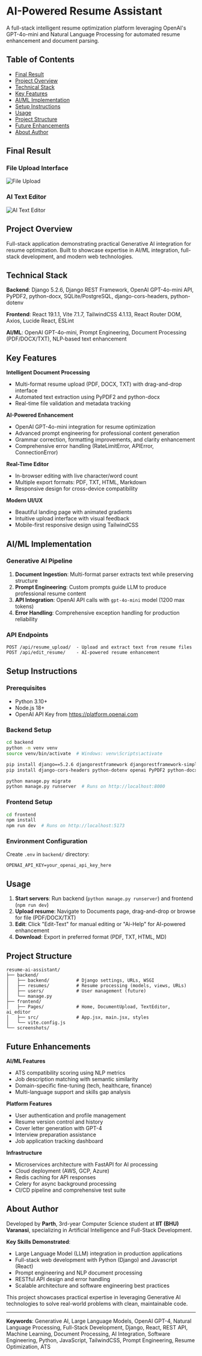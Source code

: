 # AI-Powered Resume Assistant

A full-stack intelligent resume optimization platform leveraging OpenAI's GPT-4o-mini and Natural Language Processing for automated resume enhancement and document parsing.


## Table of Contents
- [Final Result](#final-result)
- [Project Overview](#project-overview)
- [Technical Stack](#technical-stack)
- [Key Features](#key-features)
- [AI/ML Implementation](#aiml-implementation)
- [Setup Instructions](#setup-instructions)
- [Usage](#usage)
- [Project Structure](#project-structure)
- [Future Enhancements](#future-enhancements)
- [About Author](#about-author)


## Final Result
### File Upload Interface
![File Upload](./screenshots/file_upload.png)

### AI Text Editor
![AI Text Editor](./screenshots/ai_text_editor.png)


## Project Overview

Full-stack application demonstrating practical Generative AI integration for resume optimization. Built to showcase expertise in AI/ML integration, full-stack development, and modern web technologies.

## Technical Stack

**Backend**: Django 5.2.6, Django REST Framework, OpenAI GPT-4o-mini API, PyPDF2, python-docx, SQLite/PostgreSQL, django-cors-headers, python-dotenv

**Frontend**: React 19.1.1, Vite 7.1.7, TailwindCSS 4.1.13, React Router DOM, Axios, Lucide React, ESLint

**AI/ML**: OpenAI GPT-4o-mini, Prompt Engineering, Document Processing (PDF/DOCX/TXT), NLP-based text enhancement

## Key Features

**Intelligent Document Processing**
- Multi-format resume upload (PDF, DOCX, TXT) with drag-and-drop interface
- Automated text extraction using PyPDF2 and python-docx
- Real-time file validation and metadata tracking

**AI-Powered Enhancement**
- OpenAI GPT-4o-mini integration for resume optimization
- Advanced prompt engineering for professional content generation
- Grammar correction, formatting improvements, and clarity enhancement
- Comprehensive error handling (RateLimitError, APIError, ConnectionError)

**Real-Time Editor**
- In-browser editing with live character/word count
- Multiple export formats: PDF, TXT, HTML, Markdown
- Responsive design for cross-device compatibility

**Modern UI/UX**
- Beautiful landing page with animated gradients
- Intuitive upload interface with visual feedback
- Mobile-first responsive design using TailwindCSS

## AI/ML Implementation

### Generative AI Pipeline

1. **Document Ingestion**: Multi-format parser extracts text while preserving structure
2. **Prompt Engineering**: Custom prompts guide LLM to produce professional resume content
3. **API Integration**: OpenAI API calls with `gpt-4o-mini` model (1200 max tokens)
4. **Error Handling**: Comprehensive exception handling for production reliability

### API Endpoints
```
POST /api/resume_upload/  - Upload and extract text from resume files
POST /api/edit_resume/    - AI-powered resume enhancement
```

## Setup Instructions

### Prerequisites
- Python 3.10+
- Node.js 18+
- OpenAI API Key from https://platform.openai.com

### Backend Setup
```bash
cd backend
python -m venv venv
source venv/bin/activate  # Windows: venv\Scripts\activate

pip install django==5.2.6 djangorestframework djangorestframework-simplejwt
pip install django-cors-headers python-dotenv openai PyPDF2 python-docx

python manage.py migrate
python manage.py runserver  # Runs on http://localhost:8000
```

### Frontend Setup
```bash
cd frontend
npm install
npm run dev  # Runs on http://localhost:5173
```

### Environment Configuration
Create `.env` in `backend/` directory:
```env
OPENAI_API_KEY=your_openai_api_key_here
```

## Usage

1. **Start servers**: Run backend (`python manage.py runserver`) and frontend (`npm run dev`)
2. **Upload resume**: Navigate to Documents page, drag-and-drop or browse for file (PDF/DOCX/TXT)
3. **Edit**: Click "Edit-Text" for manual editing or "Ai-Help" for AI-powered enhancement
4. **Download**: Export in preferred format (PDF, TXT, HTML, MD)

## Project Structure
```
resume-ai-assistant/
├── backend/
│   ├── backend/          # Django settings, URLs, WSGI
│   ├── resumes/          # Resume processing (models, views, URLs)
│   ├── users/            # User management (future)
│   └── manage.py
├── frontend/
│   ├── Pages/            # Home, DocumentUpload, TextEditor, ai_editor
│   ├── src/              # App.jsx, main.jsx, styles
│   └── vite.config.js
└── screenshots/
```

## Future Enhancements

**AI/ML Features**
- ATS compatibility scoring using NLP metrics
- Job description matching with semantic similarity
- Domain-specific fine-tuning (tech, healthcare, finance)
- Multi-language support and skills gap analysis

**Platform Features**
- User authentication and profile management
- Resume version control and history
- Cover letter generation with GPT-4
- Interview preparation assistance
- Job application tracking dashboard

**Infrastructure**
- Microservices architecture with FastAPI for AI processing
- Cloud deployment (AWS, GCP, Azure)
- Redis caching for API responses
- Celery for async background processing
- CI/CD pipeline and comprehensive test suite

## About Author

Developed by **Parth**, 3rd-year Computer Science student at **IIT (BHU) Varanasi**, specializing in Artificial Intelligence and Full-Stack Development.

**Key Skills Demonstrated**:
- Large Language Model (LLM) integration in production applications
- Full-stack web development with Python (Django) and Javascript (React)
- Prompt engineering and NLP document processing
- RESTful API design and error handling
- Scalable architecture and software engineering best practices

This project showcases practical expertise in leveraging Generative AI technologies to solve real-world problems with clean, maintainable code.


---

**Keywords**: Generative AI, Large Language Models, OpenAI GPT-4, Natural Language Processing, Full-Stack Development, Django, React, REST API, Machine Learning, Document Processing, AI Integration, Software Engineering, Python, JavaScript, TailwindCSS, Prompt Engineering, Resume Optimization, ATS
